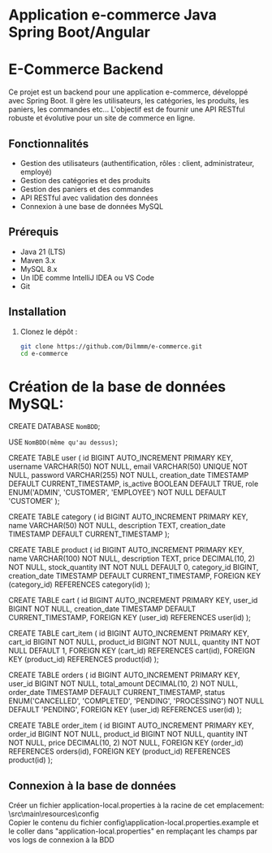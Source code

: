 # Application e-commerce Java Spring Boot/Angular

# E-Commerce Backend

Ce projet est un backend pour une application e-commerce, développé avec Spring Boot. 
Il gère les utilisateurs, les catégories, les produits, les paniers, les commandes etc... 
L'objectif est de fournir une API RESTful robuste et évolutive pour un site de commerce en ligne.

## Fonctionnalités
- Gestion des utilisateurs (authentification, rôles : client, administrateur, employé)
- Gestion des catégories et des produits
- Gestion des paniers et des commandes
- API RESTful avec validation des données
- Connexion à une base de données MySQL

## Prérequis
- Java 21 (LTS)
- Maven 3.x
- MySQL 8.x
- Un IDE comme IntelliJ IDEA ou VS Code
- Git

## Installation

1. Clonez le dépôt :
   ```bash
   git clone https://github.com/Dilmmm/e-commerce.git
   cd e-commerce

# Création de la base de données MySQL:

CREATE DATABASE `NomBDD`;

USE `NomBDD(même qu'au dessus)`;

CREATE TABLE user (
    id BIGINT AUTO_INCREMENT PRIMARY KEY,
    username VARCHAR(50) NOT NULL,
    email VARCHAR(50) UNIQUE NOT NULL,
    password VARCHAR(255) NOT NULL,
    creation_date TIMESTAMP DEFAULT CURRENT_TIMESTAMP,
    is_active BOOLEAN DEFAULT TRUE,
    role ENUM('ADMIN', 'CUSTOMER', 'EMPLOYEE') NOT NULL DEFAULT 'CUSTOMER'
);

CREATE TABLE category (
    id BIGINT AUTO_INCREMENT PRIMARY KEY,
    name VARCHAR(50) NOT NULL,
    description TEXT,
    creation_date TIMESTAMP DEFAULT CURRENT_TIMESTAMP
);

CREATE TABLE product (
    id BIGINT AUTO_INCREMENT PRIMARY KEY,
    name VARCHAR(100) NOT NULL,
    description TEXT,
    price DECIMAL(10, 2) NOT NULL,
    stock_quantity INT NOT NULL DEFAULT 0,
    category_id BIGINT,
    creation_date TIMESTAMP DEFAULT CURRENT_TIMESTAMP,
    FOREIGN KEY (category_id) REFERENCES category(id)
);

CREATE TABLE cart (
    id BIGINT AUTO_INCREMENT PRIMARY KEY,
    user_id BIGINT NOT NULL,
    creation_date TIMESTAMP DEFAULT CURRENT_TIMESTAMP,
    FOREIGN KEY (user_id) REFERENCES user(id)
);

CREATE TABLE cart_item (
    id BIGINT AUTO_INCREMENT PRIMARY KEY,
    cart_id BIGINT NOT NULL,
    product_id BIGINT NOT NULL,
    quantity INT NOT NULL DEFAULT 1,
    FOREIGN KEY (cart_id) REFERENCES cart(id),
    FOREIGN KEY (product_id) REFERENCES product(id)
);

CREATE TABLE orders (
    id BIGINT AUTO_INCREMENT PRIMARY KEY,
    user_id BIGINT NOT NULL,
    total_amount DECIMAL(10, 2) NOT NULL,
    order_date TIMESTAMP DEFAULT CURRENT_TIMESTAMP,
    status ENUM('CANCELLED', 'COMPLETED', 'PENDING', 'PROCESSING') NOT NULL DEFAULT 'PENDING',
    FOREIGN KEY (user_id) REFERENCES user(id)
);

CREATE TABLE order_item (
    id BIGINT AUTO_INCREMENT PRIMARY KEY,
    order_id BIGINT NOT NULL,
    product_id BIGINT NOT NULL,
    quantity INT NOT NULL,
    price DECIMAL(10, 2) NOT NULL,
    FOREIGN KEY (order_id) REFERENCES orders(id),
    FOREIGN KEY (product_id) REFERENCES product(id)
);

## Connexion à la base de données

Créer un fichier application-local.properties à la racine de cet emplacement: \src\main\resources\config\
Copier le contenu du fichier config\application-local.properties.example et le coller dans "application-local.properties"
en remplaçant les champs par vos logs de connexion à la BDD
